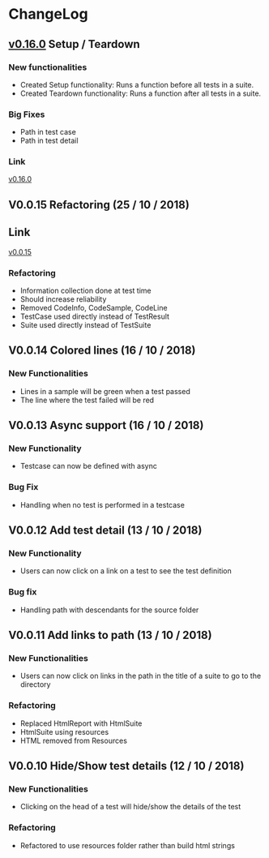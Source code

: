 # ChangeLog
## [v0.16.0](https://github.com/kurohikari/MyoTest/projects/1#column-3673246) Setup / Teardown
### New functionalities
* Created Setup functionality: Runs a function before all tests in a suite.
* Created Teardown functionality: Runs a function after all tests in a suite.
### Big Fixes
* Path in test case
* Path in test detail
### Link
[v0.16.0](https://github.com/kurohikari/MyoTest/tree/cdf916aea776b9db2d99291b3ec1892a63eb0717)
## V0.0.15 Refactoring (25 / 10 / 2018)
## Link
[v0.0.15](https://github.com/kurohikari/MyoTest/tree/92cdeeece213e828b91d14f677e8745a6890d2a9)
### Refactoring
* Information collection done at test time
* Should increase reliability
* Removed CodeInfo, CodeSample, CodeLine
* TestCase used directly instead of TestResult
* Suite used directly instead of TestSuite
## V0.0.14 Colored lines (16 / 10 / 2018)
### New Functionalities
* Lines in a sample will be green when a test passed
* The line where the test failed will be red
## V0.0.13 Async support (16 / 10 / 2018)
### New Functionality
* Testcase can now be defined with async
### Bug Fix
* Handling when no test is performed in a testcase
## V0.0.12 Add test detail (13 / 10 / 2018)
### New Functionality
* Users can now click on a link on a test to see the test definition
### Bug fix
* Handling path with descendants for the source folder
## V0.0.11 Add links to path (13 / 10 / 2018)
### New Functionalities
* Users can now click on links in the path in the title of a suite to go to the directory
### Refactoring
* Replaced HtmlReport with HtmlSuite
* HtmlSuite using resources
* HTML removed from Resources
## V0.0.10 Hide/Show test details (12 / 10 / 2018)
### New Functionalities
* Clicking on the head of a test will hide/show the details of the test
### Refactoring
* Refactored to use resources folder rather than build html strings